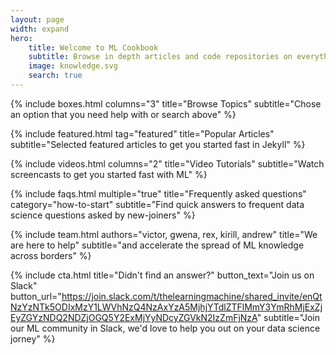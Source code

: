 ```yaml
---
layout: page
width: expand
hero:
    title: Welcome to ML Cookbook
    subtitle: Browse in depth articles and code repositories on everything in ML, from A-Z algorithm explanation to its model development and implementation
    image: knowledge.svg
    search: true
---
```


{% include boxes.html columns="3" title="Browse Topics" subtitle="Chose an option that you need help with or search above" %}

{% include featured.html tag="featured" title="Popular Articles" subtitle="Selected featured articles to get you started fast in Jekyll" %}

{% include videos.html columns="2" title="Video Tutorials" subtitle="Watch screencasts to get you started fast with ML" %}

{% include faqs.html multiple="true" title="Frequently asked questions" category="how-to-start" subtitle="Find quick answers to frequent data science questions asked by new-joiners" %}

{% include team.html authors="victor, gwena, rex, kirill, andrew" title="We are here to help" subtitle="and accelerate the spread of ML knowledge across borders" %}

{% include cta.html title="Didn't find an answer?" button_text="Join us on Slack" button_url="https://join.slack.com/t/thelearningmachine/shared_invite/enQtNzYzNTk5ODIxMzY1LWVhNzQ4NzAxYzA5MjhjYTdlZTFlMmY3YmRhMjExZjEyZGYzNDQ2NDZjOGQ5Y2ExMjYyNDcyZGVkN2IzZmFjNzA" subtitle="Join our ML community in Slack, we'd love to help you out on your data science jorney" %}

